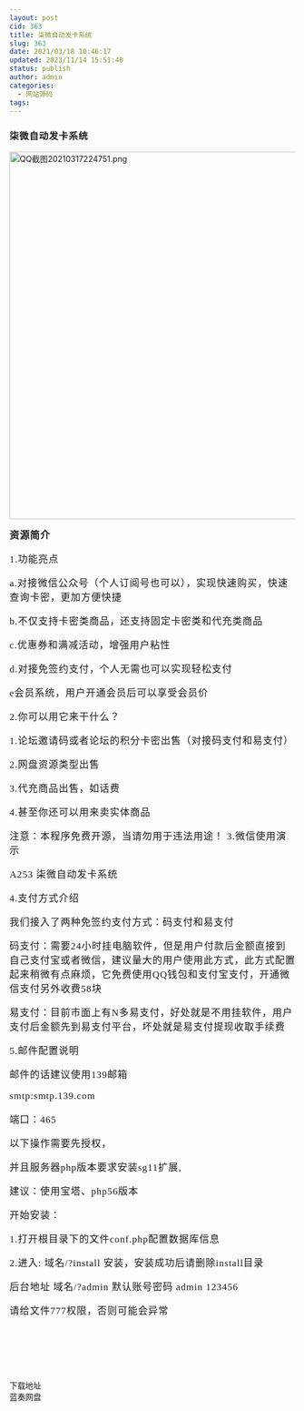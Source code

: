 ```yaml
---
layout: post
cid: 363
title: 柒微自动发卡系统
slug: 363
date: 2021/03/18 10:46:17
updated: 2023/11/14 15:51:40
status: publish
author: admin
categories: 
  - 网站源码
tags: 
---
```



<div alt="潮男心博客 www.cnx0.com">
	<h1 class="ts" style="overflow-wrap:break-word;margin:0px;padding:0px;font-variant-numeric:normal;font-variant-east-asian:normal;font-stretch:normal;font-size:16px;line-height:normal;font-family:&quot;display:inline;color:#444444;white-space:normal;background-color:#FFFFFF;">
	</h1>
	<h3 style="font-family:微软雅黑;letter-spacing:1px;white-space:normal;">
		柒微自动发卡系统
	</h3>
	<p>
		<a target="_blank" href="https://dbg123.xyz/content/uploadfile/202103/2d141615992495.png" id="ematt:25286"><img src="https://dbg123.xyz/content/uploadfile/202103/2d141615992495.png" title="点击查看原图" alt="QQ截图20210317224751.png" border="0" width="986" height="646" /></a> 
	</p>
<strong style="font-family:微软雅黑;font-size:17px;letter-spacing:1px;white-space:normal;">资源简介</strong><span style="font-family:微软雅黑;font-size:17px;letter-spacing:1px;white-space:normal;background-color:#F2F2F2;"></span> 
	<p style="font-family:微软雅黑;font-size:17px;letter-spacing:1px;white-space:normal;">
		1.功能亮点
	</p>
	<p style="font-family:微软雅黑;font-size:17px;letter-spacing:1px;white-space:normal;">
		a.对接微信公众号（个人订阅号也可以），实现快速购买，快速查询卡密，更加方便快捷
	</p>
	<p style="font-family:微软雅黑;font-size:17px;letter-spacing:1px;white-space:normal;">
		b.不仅支持卡密类商品，还支持固定卡密类和代充类商品
	</p>
	<p style="font-family:微软雅黑;font-size:17px;letter-spacing:1px;white-space:normal;">
		c.优惠券和满减活动，增强用户粘性
	</p>
	<p style="font-family:微软雅黑;font-size:17px;letter-spacing:1px;white-space:normal;">
		d.对接免签约支付，个人无需也可以实现轻松支付
	</p>
	<p style="font-family:微软雅黑;font-size:17px;letter-spacing:1px;white-space:normal;">
		e会员系统，用户开通会员后可以享受会员价
	</p>
	<p style="font-family:微软雅黑;font-size:17px;letter-spacing:1px;white-space:normal;">
		2.你可以用它来干什么？
	</p>
	<p style="font-family:微软雅黑;font-size:17px;letter-spacing:1px;white-space:normal;">
		1.论坛邀请码或者论坛的积分卡密出售（对接码支付和易支付）
	</p>
	<p style="font-family:微软雅黑;font-size:17px;letter-spacing:1px;white-space:normal;">
		2.网盘资源类型出售
	</p>
	<p style="font-family:微软雅黑;font-size:17px;letter-spacing:1px;white-space:normal;">
		3.代充商品出售，如话费
	</p>
	<p style="font-family:微软雅黑;font-size:17px;letter-spacing:1px;white-space:normal;">
		4.甚至你还可以用来卖实体商品
	</p>
	<p style="font-family:微软雅黑;font-size:17px;letter-spacing:1px;white-space:normal;">
		注意：本程序免费开源，当请勿用于违法用途！ 3.微信使用演示
	</p>
	<p style="font-family:微软雅黑;font-size:17px;letter-spacing:1px;white-space:normal;">
		A253 柒微自动发卡系统
	</p>
	<p style="font-family:微软雅黑;font-size:17px;letter-spacing:1px;white-space:normal;">
		4.支付方式介绍
	</p>
	<p style="font-family:微软雅黑;font-size:17px;letter-spacing:1px;white-space:normal;">
		我们接入了两种免签约支付方式：码支付和易支付
	</p>
	<p style="font-family:微软雅黑;font-size:17px;letter-spacing:1px;white-space:normal;">
		码支付：需要24小时挂电脑软件，但是用户付款后金额直接到自己支付宝或者微信，建议量大的用户使用此方式，此方式配置起来稍微有点麻烦，它免费使用QQ钱包和支付宝支付，开通微信支付另外收费58块
	</p>
	<p style="font-family:微软雅黑;font-size:17px;letter-spacing:1px;white-space:normal;">
		易支付：目前市面上有N多易支付，好处就是不用挂软件，用户支付后金额先到易支付平台，坏处就是易支付提现收取手续费
	</p>
	<p style="font-family:微软雅黑;font-size:17px;letter-spacing:1px;white-space:normal;">
		5.邮件配置说明
	</p>
	<p style="font-family:微软雅黑;font-size:17px;letter-spacing:1px;white-space:normal;">
		邮件的话建议使用139邮箱
	</p>
	<p style="font-family:微软雅黑;font-size:17px;letter-spacing:1px;white-space:normal;">
		smtp:smtp.139.com
	</p>
	<p style="font-family:微软雅黑;font-size:17px;letter-spacing:1px;white-space:normal;">
		端口：465
	</p>
	<p style="font-family:微软雅黑;font-size:17px;letter-spacing:1px;white-space:normal;">
		以下操作需要先授权，
	</p>
	<p style="font-family:微软雅黑;font-size:17px;letter-spacing:1px;white-space:normal;">
		并且服务器php版本要求安装sg11扩展,
	</p>
	<p style="font-family:微软雅黑;font-size:17px;letter-spacing:1px;white-space:normal;">
		建议：使用宝塔、php56版本
	</p>
	<p style="font-family:微软雅黑;font-size:17px;letter-spacing:1px;white-space:normal;">
		开始安装：
	</p>
	<p style="font-family:微软雅黑;font-size:17px;letter-spacing:1px;white-space:normal;">
		1.打开根目录下的文件conf.php配置数据库信息
	</p>
	<p style="font-family:微软雅黑;font-size:17px;letter-spacing:1px;white-space:normal;">
		2.进入: 域名/?install 安装，安装成功后请删除install目录
	</p>
	<p style="font-family:微软雅黑;font-size:17px;letter-spacing:1px;white-space:normal;">
		后台地址 域名/?admin 默认账号密码 admin 123456
	</p>
	<p style="font-family:微软雅黑;font-size:17px;letter-spacing:1px;white-space:normal;">
		请给文件777权限，否则可能会异常
	</p>
<br />
	<p>
		<br />
	</p>
	<p>
		<br />
	</p>
	<div class="Fengdown_tit">
		<i class="ico"></i>下载地址
	</div>
<span onclick="window.open('https://zhiyun.lanzous.com/iS2DGn0s6tg');" class="Fengdown"><i class="ico"></i><i class="line"></i>蓝奏网盘</span> 
</div>